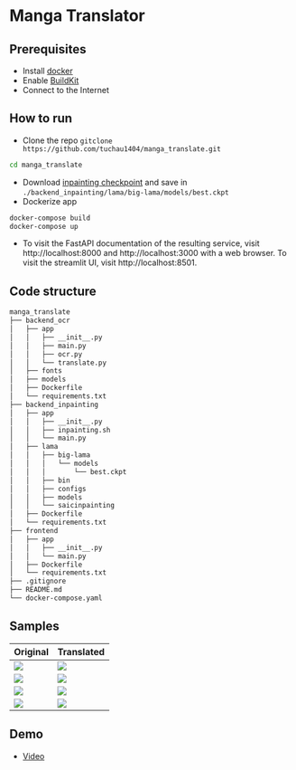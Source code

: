 # Manga Translator
## Prerequisites
- Install [docker](https://docs.docker.com/get-docker/)
- Enable [BuildKit](https://docs.docker.com/develop/develop-images/build_enhancements/)
- Connect to the Internet
## How to run
- Clone the repo `gitclone https://github.com/tuchau1404/manga_translate.git`
```bash
cd manga_translate
```
- Download [inpainting checkpoint](https://drive.google.com/drive/folders/1gKbaXK1TXiCT3vdgEyfbBsAHoxxb5QEH?usp=sharing) and save in 
`./backend_inpainting/lama/big-lama/models/best.ckpt`
- Dockerize app
```bash
docker-compose build
docker-compose up
```
- To visit the FastAPI documentation of the resulting service, visit http://localhost:8000 and http://localhost:3000 with a web browser.
To visit the streamlit UI, visit http://localhost:8501.
## Code structure
```bash
manga_translate
├── backend_ocr
│   ├── app
│   │   ├── __init__.py   
│   │   ├── main.py
│   │   ├── ocr.py
│   │   └── translate.py
│   ├── fonts
│   ├── models
│   ├── Dockerfile
│   └── requirements.txt
├── backend_inpainting
│   ├── app
│   │   ├── __init__.py   
│   │   ├── inpainting.sh
│   │   └── main.py
│   ├── lama
│   │   ├── big-lama  
│   │   │   └── models
│   │   │       └── best.ckpt
│   │   ├── bin
│   │   ├── configs
│   │   ├── models
│   │   └── saicinpainting
│   ├── Dockerfile
│   └── requirements.txt
├── frontend
│   ├── app
│   │   ├── __init__.py   
│   │   └── main.py
│   ├── Dockerfile
│   └── requirements.txt
├── .gitignore
├── README.md
└── docker-compose.yaml
```
## Samples
| Original                             | Translated                           |
| ------------------------------------ | ------------------------------------ |
| ![](https://i.imgur.com/gcstcVi.png) | ![](https://i.imgur.com/9ETrvUG.jpg) |
| ![](https://i.imgur.com/GlSVdLm.jpg) | ![](https://i.imgur.com/TDjNC0b.jpg) |
| ![](https://i.imgur.com/2HQhb6F.jpg) | ![](https://i.imgur.com/sUt2IB9.jpg) |
| ![](https://i.imgur.com/3EhU38W.jpg) | ![](https://i.imgur.com/oKvSLam.jpg) |
## Demo 
- [Video](https://youtu.be/usfyNl7KHbQ)
